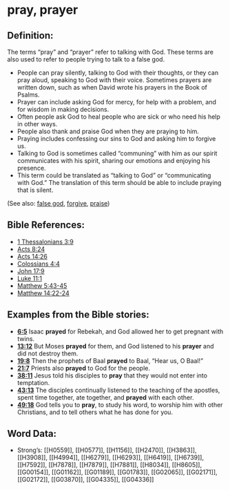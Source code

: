 # pray, prayer

## Definition:

The terms “pray” and “prayer” refer to talking with God. These terms are also used to refer to people trying to talk to a false god.

* People can pray silently, talking to God with their thoughts, or they can pray aloud, speaking to God with their voice. Sometimes prayers are written down, such as when David wrote his prayers in the Book of Psalms.
* Prayer can include asking God for mercy, for help with a problem, and for wisdom in making decisions.
* Often people ask God to heal people who are sick or who need his help in other ways.
* People also thank and praise God when they are praying to him.
* Praying includes confessing our sins to God and asking him to forgive us.
* Talking to God is sometimes called “communing” with him as our spirit communicates with his spirit, sharing our emotions and enjoying his presence.
* This term could be translated as “talking to God” or “communicating with God.” The translation of this term should be able to include praying that is silent.

(See also: [false god](../kt/falsegod.md), [forgive](../kt/forgive.md), [praise](../other/praise.md))

## Bible References:

* [1 Thessalonians 3:9](rc://en/tn/help/1th/03/09)
* [Acts 8:24](rc://en/tn/help/act/08/24)
* [Acts 14:26](rc://en/tn/help/act/14/26)
* [Colossians 4:4](rc://en/tn/help/col/04/04)
* [John 17:9](rc://en/tn/help/jhn/17/09)
* [Luke 11:1](rc://en/tn/help/luk/11/1)
* [Matthew 5:43-45](rc://en/tn/help/mat/05/43)
* [Matthew 14:22-24](rc://en/tn/help/mat/14/22)

## Examples from the Bible stories:

* __[6:5](rc://en/tn/help/obs/06/05)__ Isaac __prayed__ for Rebekah, and God allowed her to get pregnant with twins.
* __[13:12](rc://en/tn/help/obs/13/12)__ But Moses __prayed__ for them, and God listened to his __prayer__ and did not destroy them.
* __[19:8](rc://en/tn/help/obs/19/08)__ Then the prophets of Baal __prayed__ to Baal, “Hear us, O Baal!”
* __[21:7](rc://en/tn/help/obs/21/07)__ Priests also __prayed__ to God for the people.
* __[38:11](rc://en/tn/help/obs/38/11)__ Jesus told his disciples to __pray__ that they would not enter into temptation.
* __[43:13](rc://en/tn/help/obs/43/13)__ The disciples continually listened to the teaching of the apostles, spent time together, ate together, and __prayed__ with each other.
* __[49:18](rc://en/tn/help/obs/49/18)__ God tells you to __pray__, to study his word, to worship him with other Christians, and to tell others what he has done for you.

## Word Data:

* Strong’s: [[H0559]], [[H0577]], [[H1156]], [[H2470]], [[H3863]], [[H3908]], [[H4994]], [[H6279]], [[H6293]], [[H6419]], [[H6739]], [[H7592]], [[H7878]], [[H7879]], [[H7881]], [[H8034]], [[H8605]], [[G00154]], [[G01162]], [[G01189]], [[G01783]], [[G02065]], [[G02171]], [[G02172]], [[G03870]], [[G04335]], [[G04336]]
